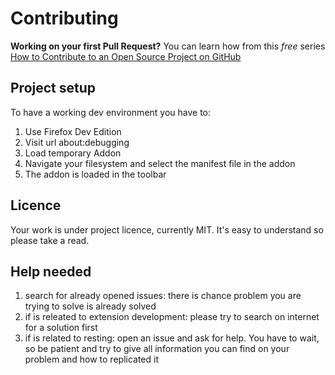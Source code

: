 # Contributing

**Working on your first Pull Request?** You can learn how from this *free* series
[How to Contribute to an Open Source Project on GitHub](https://github.com/firstcontributions/first-contributions)

## Project setup

To have a working dev environment you have to:

1. Use Firefox Dev Edition
2. Visit url about:debugging
3. Load temporary Addon
4. Navigate your filesystem and select the manifest file in the addon
5. The addon is loaded in the toolbar

## Licence

Your work is under project licence, currently MIT. It's easy to understand so please take a read.

## Help needed

1. search for already opened issues: there is chance problem you are trying to solve is already solved
2. if is releated to extension development: please try to search on internet for a solution first
3. if is related to resting: open an issue and ask for help. You have to wait, so be patient and try to give all information you can find on your problem and how to replicated it
